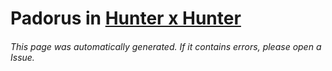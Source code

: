 # Padorus in [Hunter x Hunter](https://myanimelist.net/manga/26/Hunter_x_Hunter)

###### This page was automatically generated. If it contains errors, please open a Issue.
